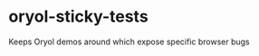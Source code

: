 oryol-sticky-tests
==================

Keeps Oryol demos around which expose specific browser bugs 
